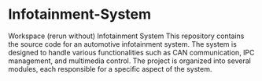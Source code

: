 # Infotainment-System
Workspace (rerun without) Infotainment System This repository contains the source code for an automotive infotainment system. The system is designed to handle various functionalities such as CAN communication, IPC management, and multimedia control. The project is organized into several modules, each responsible for a specific aspect of the system.
